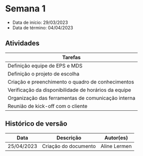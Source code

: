 # Semana 1

- Data de início: 29/03/2023
- Data de término: 04/04/2023


## Atividades
|Tarefas|
|-------|
|Definição equipe de EPS e MDS|
|Definição o projeto de escolha|
|Criação e preenchimento o quadro de conhecimentos|
|Verificação da disponibilidade de horários da equipe|
|Organização das ferramentas de comunicação interna|
|Reunião de kick-off com o cliente|

## Histórico de versão

|**Data**|**Descrição**|**Autor(es)**|
|--------|-------------|--------------|
| 25/04/2023 | Criação do documento | Aline Lermen |